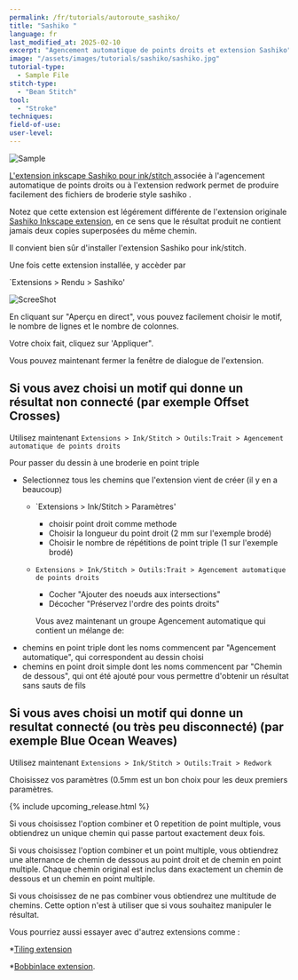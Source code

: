 ```yaml
---
permalink: /fr/tutorials/autoroute_sashiko/
title: "Sashiko "
language: fr
last_modified_at: 2025-02-10
excerpt: "Agencement automatique de points droits et extension Sashiko"
image: "/assets/images/tutorials/sashiko/sashiko.jpg"
tutorial-type:
  - Sample File
stitch-type:
  - "Bean Stitch"
tool:
  - "Stroke"
techniques:
field-of-use:
user-level: 
---
```



![Sample](/assets/images/tutorials/sashiko/sashiko.jpg)


[L'extension inkscape Sashiko pour ink/stitch ](https://gitlab.com/kaalleen/sashiko-inkscape-extension) associée à l'agencement automatique de points droits ou à l'extension redwork permet de produire facilement des fichiers de broderie style sashiko .


Notez que cette extension est légérement différente de l'extension originale [Sashiko Inkscape extension](https://inkscape.org/~FractalLotus/%E2%98%85sashiko-stitching-patterns), en ce sens que le résultat produit ne contient jamais deux copies superposées du même chemin.


Il convient bien sûr d'installer l'extension Sashiko pour ink/stitch. 

Une fois cette extension installée, y accèder par

`Extensions > Rendu > Sashiko' 

![ScreeShot](/assets/images/tutorials/sashiko/Sashiko1.jpg)

En cliquant sur "Aperçu en direct", vous pouvez facilement choisir  le motif,  le  nombre de lignes et le nombre de colonnes.

Votre choix fait, cliquez sur 'Appliquer".

Vous pouvez maintenant fermer la fenêtre de dialogue de l'extension.

## Si vous avez choisi un motif qui donne un résultat non connecté (par exemple Offset Crosses)  

Utilisez maintenant  `Extensions > Ink/Stitch > Outils:Trait > Agencement automatique de points droits` 

Pour passer du dessin à une broderie en point triple
* Selectionnez tous les chemins que l'extension vient de créer (il y en a beaucoup)
  * `Extensions > Ink/Stitch > Paramètres'
    * choisir point droit comme methode
    * Choisir la longueur du point droit (2 mm sur l'exemple brodé)
     * Choisir le nombre de répétitions de point triple (1 sur  l'exemple brodé)
  * `Extensions > Ink/Stitch > Outils:Trait > Agencement automatique de points droits` 
    *   Cocher "Ajouter des noeuds aux intersections"
    *   Décocher "Préservez l'ordre des points droits"
   
      Vous avez maintenant un groupe Agencement automatique qui contient un mélange de:
* chemins en  point triple dont les noms commencent par "Agencement automatique", qui correspondent au dessin choisi
* chemins en point droit simple dont les noms commencent par "Chemin de dessous", qui ont été ajouté pour vous permettre d'obtenir un résultat sans sauts de fils

## Si vous aves choisi un motif qui donne  un resultat connecté  (ou très peu disconnecté) (par exemple Blue Ocean Weaves) 

Utilisez maintenant `Extensions > Ink/Stitch > Outils:Trait > Redwork` 

Choisissez vos paramètres (0.5mm est un bon choix pour les deux premiers  paramètres.

{% include upcoming_release.html %}

Si vous choisissez l'option combiner et 0 repetition de point multiple, vous obtiendrez un unique chemin qui passe partout exactement deux fois.

Si vous choisissez l'option combiner et un point multiple, vous obtiendrez une alternance de chemin de dessous au point droit  et  de chemin en point multiple. Chaque  chemin original est inclus dans exactement un chemin  de dessous et un chemin en point multiple.

Si vous choisissez de ne pas  combiner vous obtiendrez une multitude de chemins. Cette option n'est à utiliser que si vous souhaitez manipuler le résultat.



 


Vous pourriez aussi essayer avec d'autrez extensions comme :

*[Tiling extension](https://inkscape.org/fr/~cwant/%E2%98%85inkscape-tiling-extension+2)

*[Bobbinlace extension](https://d-bl.github.io/inkscape-bobbinlace).
